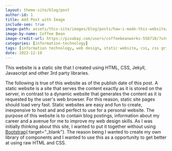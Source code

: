 ```yaml
---
layout: theme-site/blog/post
author-id: 1
title: Add Post with Image
include-seo: true
image-path: assets/this-site/images/blog/posts/how-i-made-this-website/banner.png
image-by-name: Coffee Bean
image-credit-url: https://pixabay.com/users/coffeebeanworks-558718/?utm_source=link-attribution&utm_medium=referral&utm_campaign=image&utm_content=2017978
categories: [information-technology]
tags: [information technology, web design, static website, css, css grid, css flexbox, jekyll, github pages, my website]
date: 2022-12-18
---
```


This website is a static site that I created using HTML, CSS, Jekyll, Javascript and other 3rd party libraries.
<!--more-->
The following is true of this website as of the publish date of this post. A static website is a site that serves the content exactly as it is stored on the server, in contrast to a dynamic website that generates the content as it is requested by the user's web browser. For this reason, static site pages should load very fast. Static websites are easy and fun to create, inexpensive to host and and perfect to use for a personal website. The purpose of this website is to contain blog postings, information about my career and a avenue for me to improve my web design skills. As I was initially thinking about this site, I wanted to put it together without using [Bootstrap](https://getbootstrap.com){:target="_blank"}. The reason being I wanted to create my own library of components and I wanted to use this as a opportunity to get better at using raw HTML and CSS.